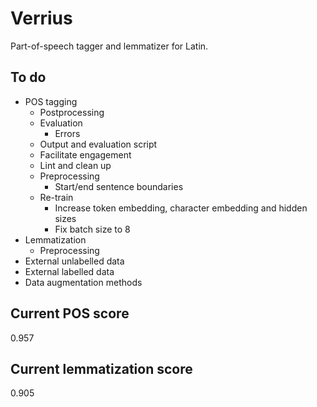 # Verrius

Part-of-speech tagger and lemmatizer for Latin.

## To do
- POS tagging
    - Postprocessing
    - Evaluation
        - Errors
    - Output and evaluation script
    - Facilitate engagement
    - Lint and clean up
    - Preprocessing
        - Start/end sentence boundaries
    - Re-train
        - Increase token embedding, character embedding and hidden sizes
        - Fix batch size to 8
- Lemmatization
    - Preprocessing
- External unlabelled data
- External labelled data
- Data augmentation methods

## Current POS score
0.957

## Current lemmatization score
0.905
